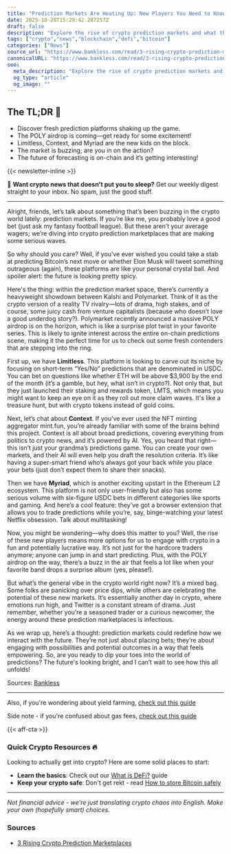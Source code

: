 ```yaml
---
title: "Prediction Markets Are Heating Up: New Players You Need to Know"
date: 2025-10-28T15:29:42.287257Z
draft: false
description: "Explore the rise of crypto prediction markets and what they mean for Bitcoin, DeFi, and you. Get the scoop on fresh platforms shaking things up!"
tags: ["crypto","news","blockchain","defi","bitcoin"]
categories: ["News"]
source_url: "https://www.bankless.com/read/3-rising-crypto-prediction-marketplaces"
canonicalURL: "https://www.bankless.com/read/3-rising-crypto-prediction-marketplaces"
seo:
  meta_description: "Explore the rise of crypto prediction markets and what they mean for Bitcoin, DeFi, and you. Get the scoop on fresh platforms shaking things up!"
  og_type: "article"
  og_image: ""
---
```


## The TL;DR 📝

- Discover fresh prediction platforms shaking up the game.
- The POLY airdrop is coming—get ready for some excitement!
- Limitless, Context, and Myriad are the new kids on the block.
- The market is buzzing; are you in on the action?
- The future of forecasting is on-chain and it’s getting interesting!

{{< newsletter-inline >}}

📧 **Want crypto news that doesn't put you to sleep?** Get our weekly digest straight to your inbox. No spam, just the good stuff.

---

Alright, friends, let’s talk about something that’s been buzzing in the crypto world lately: prediction markets. If you’re like me, you probably love a good bet (just ask my fantasy football league). But these aren’t your average wagers; we’re diving into crypto prediction marketplaces that are making some serious waves. 

So why should you care? Well, if you’ve ever wished you could take a stab at predicting Bitcoin’s next move or whether Elon Musk will tweet something outrageous (again), these platforms are like your personal crystal ball. And spoiler alert: the future is looking pretty spicy.

Here's the thing: within the prediction market space, there’s currently a heavyweight showdown between Kalshi and Polymarket. Think of it as the crypto version of a reality TV rivalry—lots of drama, high stakes, and of course, some juicy cash from venture capitalists (because who doesn’t love a good underdog story?). Polymarket recently announced a massive POLY airdrop is on the horizon, which is like a surprise plot twist in your favorite series. This is likely to ignite interest across the entire on-chain predictions scene, making it the perfect time for us to check out some fresh contenders that are stepping into the ring.

First up, we have **Limitless**. This platform is looking to carve out its niche by focusing on short-term “Yes/No” predictions that are denominated in USDC. You can bet on questions like whether ETH will be above $3,900 by the end of the month (it’s a gamble, but hey, what isn’t in crypto?). Not only that, but they just launched their staking and rewards token, LMTS, which means you might want to keep an eye on it as they roll out more claim waves. It's like a treasure hunt, but with crypto tokens instead of gold coins.

Next, let’s chat about **Context**. If you’ve ever used the NFT minting aggregator mint.fun, you’re already familiar with some of the brains behind this project. Context is all about broad predictions, covering everything from politics to crypto news, and it’s powered by AI. Yes, you heard that right—this isn’t just your grandma’s predictions game. You can create your own markets, and their AI will even help you draft the resolution criteria. It’s like having a super-smart friend who’s always got your back while you place your bets (just don’t expect them to share their snacks).

Then we have **Myriad**, which is another exciting upstart in the Ethereum L2 ecosystem. This platform is not only user-friendly but also has some serious volume with six-figure USDC bets in different categories like sports and gaming. And here’s a cool feature: they’ve got a browser extension that allows you to trade predictions while you’re, say, binge-watching your latest Netflix obsession. Talk about multitasking! 

Now, you might be wondering—why does this matter to you? Well, the rise of these new players means more options for us to engage with crypto in a fun and potentially lucrative way. It’s not just for the hardcore traders anymore; anyone can jump in and start predicting. Plus, with the POLY airdrop on the way, there’s a buzz in the air that feels a lot like when your favorite band drops a surprise album (yes, please!).

But what’s the general vibe in the crypto world right now? It’s a mixed bag. Some folks are panicking over price dips, while others are celebrating the potential of these new markets. It’s essentially another day in crypto, where emotions run high, and Twitter is a constant stream of drama. Just remember, whether you’re a seasoned trader or a curious newcomer, the energy around these prediction marketplaces is infectious. 

As we wrap up, here’s a thought: prediction markets could redefine how we interact with the future. They’re not just about placing bets; they’re about engaging with possibilities and potential outcomes in a way that feels empowering. So, are you ready to dip your toes into the world of predictions? The future's looking bright, and I can’t wait to see how this all unfolds! 

Sources: [Bankless](https://www.bankless.com/read/3-rising-crypto-prediction-marketplaces)

---

Also, if you're wondering about yield farming, [check out this guide](/pages/yield-farming-explained/)

Side note - if you're confused about gas fees, [check out this guide](/pages/ethereum-gas-fees-guide/)

{{< aff-cta >}}

### Quick Crypto Resources 🔥

Looking to actually get into crypto? Here are some solid places to start:
- **Learn the basics**: Check out our [What is DeFi?](/pages/what-is-defi/) guide
- **Keep your crypto safe**: Don't get rekt - read [How to store Bitcoin safely](/pages/how-to-store-bitcoin-safely/)


---

_Not financial advice - we're just translating crypto chaos into English. Make your own (hopefully smart) choices._

### Sources
- [3 Rising Crypto Prediction Marketplaces](https://www.bankless.com/read/3-rising-crypto-prediction-marketplaces)


